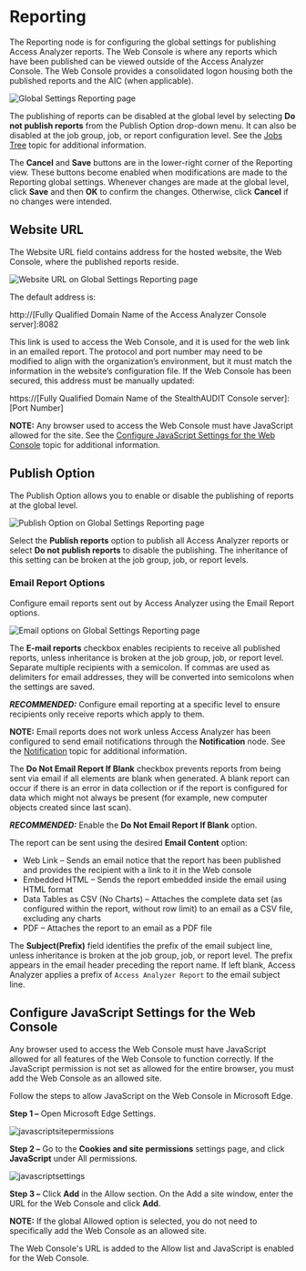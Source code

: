 # Reporting

The Reporting node is for configuring the global settings for publishing Access Analyzer reports.
The Web Console is where any reports which have been published can be viewed outside of the Access
Analyzer Console. The Web Console provides a consolidated logon housing both the published reports
and the AIC (when applicable).

![Global Settings Reporting page](/img/product_docs/accessanalyzer/12.0/admin/settings/reporting.webp)

The publishing of reports can be disabled at the global level by selecting **Do not publish
reports** from the Publish Option drop-down menu. It can also be disabled at the job group, job, or
report configuration level. See the [Jobs Tree](/docs/accessanalyzer/12.0/admin/jobs/overview.md) topic for additional
information.

The **Cancel** and **Save** buttons are in the lower-right corner of the Reporting view. These
buttons become enabled when modifications are made to the Reporting global settings. Whenever
changes are made at the global level, click **Save** and then **OK** to confirm the changes.
Otherwise, click **Cancel** if no changes were intended.

## Website URL

The Website URL field contains address for the hosted website, the Web Console, where the published
reports reside.

![Website URL on Global Settings Reporting page](/img/product_docs/accessanalyzer/12.0/admin/settings/websiteurl.webp)

The default address is:

http://[Fully Qualified Domain Name of the Access Analyzer Console server]:8082

This link is used to access the Web Console, and it is used for the web link in an emailed report.
The protocol and port number may need to be modified to align with the organization’s environment,
but it must match the information in the website’s configuration file. If the Web Console has been
secured, this address must be manually updated:

https://[Fully Qualified Domain Name of the StealthAUDIT Console server]:[Port Number]

**NOTE:** Any browser used to access the Web Console must have JavaScript allowed for the site. See
the
[Configure JavaScript Settings for the Web Console](#configure-javascript-settings-for-the-web-console)
topic for additional information.

## Publish Option

The Publish Option allows you to enable or disable the publishing of reports at the global level.

![Publish Option on Global Settings Reporting page](/img/product_docs/accessanalyzer/12.0/admin/settings/publish.webp)

Select the **Publish reports** option to publish all Access Analyzer reports or select **Do not
publish reports** to disable the publishing. The inheritance of this setting can be broken at the
job group, job, or report levels.

### Email Report Options

Configure email reports sent out by Access Analyzer using the Email Report options.

![Email options on Global Settings Reporting page](/img/product_docs/accessanalyzer/12.0/admin/settings/email.webp)

The **E-mail reports** checkbox enables recipients to receive all published reports, unless
inheritance is broken at the job group, job, or report level. Separate multiple recipients with a
semicolon. If commas are used as delimiters for email addresses, they will be converted into
semicolons when the settings are saved.

**_RECOMMENDED:_** Configure email reporting at a specific level to ensure recipients only receive
reports which apply to them.

**NOTE:** Email reports does not work unless Access Analyzer has been configured to send email
notifications through the **Notification** node. See the [Notification](/docs/accessanalyzer/12.0/admin/settings/notification.md) topic for
additional information.

The **Do Not Email Report If Blank** checkbox prevents reports from being sent via email if all
elements are blank when generated. A blank report can occur if there is an error in data collection
or if the report is configured for data which might not always be present (for example, new computer
objects created since last scan).

**_RECOMMENDED:_** Enable the **Do Not Email Report If Blank** option.

The report can be sent using the desired **Email Content** option:

- Web Link – Sends an email notice that the report has been published and provides the recipient
  with a link to it in the Web console
- Embedded HTML – Sends the report embedded inside the email using HTML format
- Data Tables as CSV (No Charts) – Attaches the complete data set (as configured within the report,
  without row limit) to an email as a CSV file, excluding any charts
- PDF – Attaches the report to an email as a PDF file

The **Subject(Prefix)** field identifies the prefix of the email subject line, unless inheritance is
broken at the job group, job, or report level. The prefix appears in the email header preceding the
report name. If left blank, Access Analyzer applies a prefix of `Access Analyzer Report` to the
email subject line.

## Configure JavaScript Settings for the Web Console

Any browser used to access the Web Console must have JavaScript allowed for all features of the Web
Console to function correctly. If the JavaScript permission is not set as allowed for the entire
browser, you must add the Web Console as an allowed site.

Follow the steps to allow JavaScript on the Web Console in Microsoft Edge.

**Step 1 –** Open Microsoft Edge Settings.

![javascriptsitepermissions](/img/product_docs/accessanalyzer/12.0/admin/settings/javascriptsitepermissions.webp)

**Step 2 –** Go to the **Cookies and site permissions** settings page, and click **JavaScript**
under All permissions.

![javascriptsettings](/img/product_docs/accessanalyzer/12.0/admin/settings/javascriptsettings.webp)

**Step 3 –** Click **Add** in the Allow section. On the Add a site window, enter the URL for the Web
Console and click **Add**.

**NOTE:** If the global Allowed option is selected, you do not need to specifically add the Web
Console as an allowed site.

The Web Console's URL is added to the Allow list and JavaScript is enabled for the Web Console.

